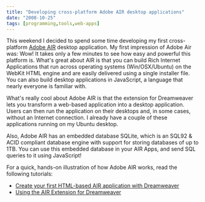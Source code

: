 ```yaml
---
title: "Developing cross-platform Adobe AIR desktop applications"
date: "2008-10-25"
tags: [programming,tools,web-apps]
---
```


This weekend I decided to spend some time developing my first cross-platform [Adobe AIR](http://www.adobe.com/products/air/) desktop application. My first impression of Adobe Air was: Wow! It takes only a few minutes to see how easy and powerful this platform is. What's great about AIR is that you can build Rich Internet Applications that run across operating systems (Win/OSX/Ubuntu) on the WebKit HTML engine and are easily delivered using a single installer file. You can also build desktop applications in JavaScript, a language that nearly everyone is familiar with.

What's really cool about Adobe AIR is that the extension for Dreamweaver lets you transform a web-based application into a desktop application. Users can then run the application on their desktops and, in some cases, without an Internet connection. I already have a couple of these applications running on my Ubuntu desktop.

Also, Adobe AIR has an embedded database SQLite, which is an SQL92 & ACID compliant database engine with support for storing databases of up to 1TB. You can use this embedded database in your AIR Apps, and send SQL queries to it using JavaScript!

For a quick, hands-on illustration of how Adobe AIR works, read the following tutorials:

- [Create your first HTML-based AIR application with Dreamweaver](http://livedocs.adobe.com/air/1/devappshtml/help.html?content=HTMLHelloWorld_dw_1.html)
- [Using the AIR Extension for Dreamweaver](http://livedocs.adobe.com/air/1/devappshtml/help.html?content=AIR_extension_1.html)
